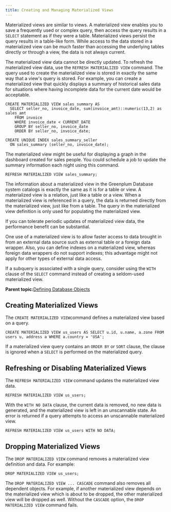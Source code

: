 ```yaml
---
title: Creating and Managing Materialized Views 
---
```


Materialized views are similar to views. A materialized view enables you to save a frequently used or complex query, then access the query results in a `SELECT` statement as if they were a table. Materialized views persist the query results in a table-like form. While access to the data stored in a materialized view can be much faster than accessing the underlying tables directly or through a view, the data is not always current.

The materialized view data cannot be directly updated. To refresh the materialized view data, use the `REFRESH MATERIALIZED VIEW` command. The query used to create the materialized view is stored in exactly the same way that a view's query is stored. For example, you can create a materialized view that quickly displays a summary of historical sales data for situations where having incomplete data for the current date would be acceptable.

```
CREATE MATERIALIZED VIEW sales_summary AS
  SELECT seller_no, invoice_date, sum(invoice_amt)::numeric(13,2) as sales_amt
    FROM invoice
    WHERE invoice_date < CURRENT_DATE
    GROUP BY seller_no, invoice_date
    ORDER BY seller_no, invoice_date;

CREATE UNIQUE INDEX sales_summary_seller
  ON sales_summary (seller_no, invoice_date);
```

The materialized view might be useful for displaying a graph in the dashboard created for sales people. You could schedule a job to update the summary information each night using this command.

```
REFRESH MATERIALIZED VIEW sales_summary;
```

The information about a materialized view in the Greenplum Database system catalogs is exactly the same as it is for a table or view. A materialized view is a relation, just like a table or a view. When a materialized view is referenced in a query, the data is returned directly from the materialized view, just like from a table. The query in the materialized view definition is only used for populating the materialized view.

If you can tolerate periodic updates of materialized view data, the performance benefit can be substantial.

One use of a materialized view is to allow faster access to data brought in from an external data source such as external table or a foreign data wrapper. Also, you can define indexes on a materialized view, whereas foreign data wrappers do not support indexes; this advantage might not apply for other types of external data access.

If a subquery is associated with a single query, consider using the `WITH` clause of the `SELECT` command instead of creating a seldom-used materialized view.

**Parent topic:**[Defining Database Objects](../ddl/ddl.html)

## <a id="topic_hn3_xy5_kjb"></a>Creating Materialized Views 

The `CREATE MATERIALIZED VIEW`command defines a materialized view based on a query.

```
CREATE MATERIALIZED VIEW us_users AS SELECT u.id, u.name, a.zone FROM users u, address a WHERE a.country = 'USA';
```

If a materialized view query contains an `ORDER BY` or `SORT` clause, the clause is ignored when a `SELECT` is performed on the materialized query.

## <a id="topic_vwd_zy5_kjb"></a>Refreshing or Disabling Materialized Views 

The `REFRESH MATERIALIZED VIEW` command updates the materialized view data.

```
REFRESH MATERIALIZED VIEW us_users;
```

With the `WITH NO DATA` clause, the current data is removed, no new data is generated, and the materialized view is left in an unscannable state. An error is returned if a query attempts to access an unscannable materialized view.

```
REFRESH MATERIALIZED VIEW us_users WITH NO DATA;
```

## <a id="topic_in3_xy5_kjb"></a>Dropping Materialized Views 

The `DROP MATERIALIZED VIEW` command removes a materialized view definition and data. For example:

```
DROP MATERIALIZED VIEW us_users;
```

The `DROP MATERIALIZED VIEW ... CASCADE` command also removes all dependent objects. For example, if another materialized view depends on the materialized view which is about to be dropped, the other materialized view will be dropped as well. Without the `CASCADE` option, the `DROP MATERIALIZED VIEW` command fails.

